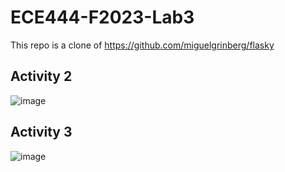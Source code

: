 # ECE444-F2023-Lab3

This repo is a clone of https://github.com/miguelgrinberg/flasky

## Activity 2
![image](https://github.com/alextanned/ECE444-F2023-Lab1/assets/74106760/646ec85d-e9f8-43bf-a90b-3759fe93208b)

## Activity 3
![image](https://github.com/alextanned/ECE444-F2023-Lab1/assets/74106760/80b060cf-4c9d-4f46-9853-fce859971f1c)
